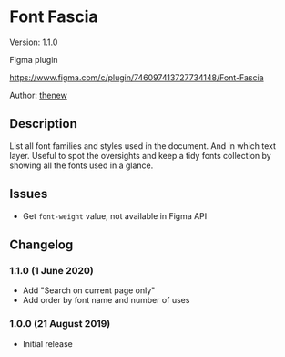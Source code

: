 # Font Fascia

Version: 1.1.0

Figma plugin

https://www.figma.com/c/plugin/746097413727734148/Font-Fascia

Author: [thenew](http://thenew.fr/)

## Description

List all font families and styles used in the document. And in which text layer.
Useful to spot the oversights and keep a tidy fonts collection by showing all the fonts used in a glance.

## Issues

- Get `font-weight` value, not available in Figma API

## Changelog

### 1.1.0 (1 June 2020)

- Add "Search on current page only"
- Add order by font name and number of uses


### 1.0.0 (21 August 2019)

- Initial release